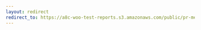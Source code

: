 ```yaml
---
layout: redirect
redirect_to: https://a8c-woo-test-reports.s3.amazonaws.com/public/pr-merge/45363/e2e/index.html
---
```

